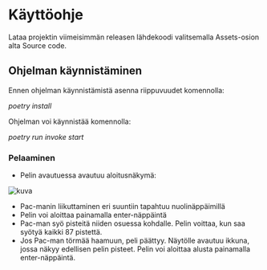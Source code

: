 # Käyttöohje

Lataa projektin viimeisimmän releasen lähdekoodi valitsemalla Assets-osion alta Source code.

## Ohjelman käynnistäminen

Ennen ohjelman käynnistämistä asenna riippuvuudet komennolla:

*poetry install*

Ohjelman voi käynnistää komennolla:

*poetry run invoke start*

### Pelaaminen

- Pelin avautuessa avautuu aloitusnäkymä:

![kuva](https://github.com/anniliisal/ot-harjoitustyo/blob/master/dokumentaatio/kuvat/Näyttökuva%202021-5-16%20kello%2015.45.26.png)

- Pac-manin liikuttaminen eri suuntiin tapahtuu nuolinäppäimillä 
- Pelin voi aloittaa painamalla enter-näppäintä
- Pac-man syö pisteitä niiden osuessa kohdalle. Pelin voittaa, kun saa syötyä kaikki 87 pistettä.
- Jos Pac-man törmää haamuun, peli päättyy. Näytölle avautuu ikkuna, jossa näkyy edellisen pelin pisteet. 
  Pelin voi aloittaa alusta painamalla enter-näppäintä.

